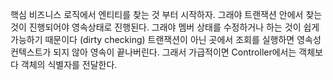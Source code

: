 핵심 비즈니스 로직에서 엔티티를 찾는 것 부터 시작하자.
그래야 트랜잭션 안에서 찾는 것이 진행되어야 영속상태로 진행된다. 그래야 멤버 상태를 수정하거나 하는 것이 쉽게 가능하기 때문이다 (dirty checking)
트랜잭션이 아닌 곳에서 조회를 실행하면 영속성 컨텍스트가 되지 않아 영속이 끝나버린다.
그래서 가급적이면 Controller에서는 객체보다 객체의 식별자를 전달한다.

